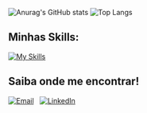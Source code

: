 

![Anurag's GitHub stats](https://github-readme-stats.vercel.app/api?username=mafenandaup&show_icons=true&theme=synthwave)
![Top Langs](https://github-readme-stats-udimile.vercel.app/api/top-langs/?username=udimile&layout=compact&langs_count=6&count_private=true&theme=tokyonight)

## Minhas Skills:

[![My Skills](https://skillicons.dev/icons?i=js,ts,react,tailwind,npm,prisma,html,css,nodejs,java,spring,postman,postgres,mongodb,photoshop,ai,eclipse,express,gcp,git,idea,github)](https://skillicons.dev)

## Saiba onde me encontrar! 

<p align="left">
  <a href="mailto:mariafernandapmaia@gmail.com"><img alt="Email" src="https://img.shields.io/badge/-Email-%23333?style=for-the-badge&logo=gmail&logoColor=white"></a>&nbsp;&nbsp;
  <a href="https://www.linkedin.com/in/mariafpm/"><img alt="LinkedIn" src="https://img.shields.io/badge/-LinkedIn-%230077B5?style=for-the-badge&logo=linkedin&logoColor=white" target="_blank"></a>
</p>

